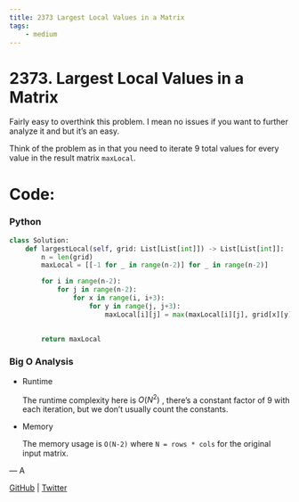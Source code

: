 ```yaml
---
title: 2373 Largest Local Values in a Matrix
tags:
    - medium
---
```



# 2373. Largest Local Values in a Matrix

Fairly easy to overthink this problem. I mean no issues if you want to further analyze it and but it’s an easy.

Think of the problem as in that you need to iterate 9 total values for every value in the result matrix `maxLocal`.

# Code:

### Python

```python
class Solution:
    def largestLocal(self, grid: List[List[int]]) -> List[List[int]]:
        n = len(grid)
        maxLocal = [[-1 for _ in range(n-2)] for _ in range(n-2)]

        for i in range(n-2):
            for j in range(n-2):
                for x in range(i, i+3):
                    for y in range(j, j+3):
                        maxLocal[i][j] = max(maxLocal[i][j], grid[x][y])
                

        return maxLocal
```

### Big O Analysis

- Runtime
    
    The runtime complexity here is $O(N^2)$ , there’s a constant factor of 9 with each iteration, but we don’t usually count the constants.
    
- Memory
    
    The memory usage is `O(N-2)` where `N = rows * cols` for the original input matrix.
    

— A

[GitHub](https://github.com/AtharvaKamble) | [Twitter](https://twitter.com/AtharvaKamble07)